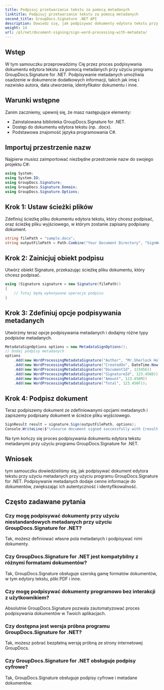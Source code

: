 ```yaml
---
title: Podpisuj przetwarzanie tekstu za pomocą metadanych
linktitle: Podpisuj przetwarzanie tekstu za pomocą metadanych
second_title: GroupDocs.Signature .NET API
description: Dowiedz się, jak podpisywać dokumenty edytora tekstu przy użyciu metadanych przy użyciu programu GroupDocs.Signature for .NET. Zwiększ autentyczność i identyfikowalność dokumentów.
weight: 14
url: /pl/net/document-signing/sign-word-processing-with-metadata/
---
```

## Wstęp
W tym samouczku przeprowadzimy Cię przez proces podpisywania dokumentu edytora tekstu za pomocą metadanych przy użyciu programu GroupDocs.Signature for .NET. Podpisywanie metadanych umożliwia osadzenie w dokumencie dodatkowych informacji, takich jak imię i nazwisko autora, data utworzenia, identyfikator dokumentu i inne.
## Warunki wstępne
Zanim zaczniemy, upewnij się, że masz następujące elementy:
- Zainstalowana biblioteka GroupDocs.Signature for .NET.
- Dostęp do dokumentu edytora tekstu (np. .docx).
- Podstawowa znajomość języka programowania C#.

## Importuj przestrzenie nazw
Najpierw musisz zaimportować niezbędne przestrzenie nazw do swojego projektu C#:
```csharp
using System;
using System.IO;
using GroupDocs.Signature;
using GroupDocs.Signature.Domain;
using GroupDocs.Signature.Options;
```
## Krok 1: Ustaw ścieżki plików
Zdefiniuj ścieżkę pliku dokumentu edytora tekstu, który chcesz podpisać, oraz ścieżkę pliku wyjściowego, w którym zostanie zapisany podpisany dokument.
```csharp
string filePath = "sample.docx";
string outputFilePath = Path.Combine("Your Document Directory", "SignWordProcessingWithMetadata", "SignedWithMetadata.docx");
```
## Krok 2: Zainicjuj obiekt podpisu
Utwórz obiekt Signature, przekazując ścieżkę pliku dokumentu, który chcesz podpisać.
```csharp
using (Signature signature = new Signature(filePath))
{
    // Tutaj będą wykonywane operacje podpisu
}
```
## Krok 3: Zdefiniuj opcje podpisywania metadanych
Utwórzmy teraz opcje podpisywania metadanych i dodajmy różne typy podpisów metadanych.
```csharp
MetadataSignOptions options = new MetadataSignOptions();
// Dodaj podpisy metadanych
options
    .Add(new WordProcessingMetadataSignature("Author", "Mr.Sherlock Holmes")) // Wartość ciągu
    .Add(new WordProcessingMetadataSignature("CreatedOn", DateTime.Now))      // Wartości DateTime
    .Add(new WordProcessingMetadataSignature("DocumentId", 123456))           // Wartość całkowita
    .Add(new WordProcessingMetadataSignature("SignatureId", 123.456D))        // Podwójna wartość
    .Add(new WordProcessingMetadataSignature("Amount", 123.456M))             // Wartość dziesiętna
    .Add(new WordProcessingMetadataSignature("Total", 123.456F));             // Wartość pływająca
```
## Krok 4: Podpisz dokument
Teraz podpiszemy dokument ze zdefiniowanymi opcjami metadanych i zapiszemy podpisany dokument w ścieżce pliku wyjściowego.
```csharp
SignResult result = signature.Sign(outputFilePath, options);
Console.WriteLine($"\nSource document signed successfully with {result.Succeeded.Count} signature(s).\nFile saved at {outputFilePath}.");
```
Na tym kończy się proces podpisywania dokumentu edytora tekstu metadanymi przy użyciu programu GroupDocs.Signature for .NET.

## Wniosek
tym samouczku dowiedzieliśmy się, jak podpisywać dokument edytora tekstu przy użyciu metadanych przy użyciu programu GroupDocs.Signature for .NET. Podpisywanie metadanych dodaje cenne informacje do dokumentów, zwiększając ich autentyczność i identyfikowalność.
## Często zadawane pytania
### Czy mogę podpisywać dokumenty przy użyciu niestandardowych metadanych przy użyciu GroupDocs.Signature for .NET?
Tak, możesz definiować własne pola metadanych i podpisywać nimi dokumenty.
### Czy GroupDocs.Signature for .NET jest kompatybilny z różnymi formatami dokumentów?
Tak, GroupDocs.Signature obsługuje szeroką gamę formatów dokumentów, w tym edytory tekstu, pliki PDF i inne.
### Czy mogę podpisywać dokumenty programowo bez interakcji z użytkownikiem?
Absolutnie GroupDocs.Signature pozwala zautomatyzować proces podpisywania dokumentów w Twoich aplikacjach.
### Czy dostępna jest wersja próbna programu GroupDocs.Signature for .NET?
Tak, możesz pobrać bezpłatną wersję próbną ze strony internetowej GroupDocs.
### Czy GroupDocs.Signature for .NET obsługuje podpisy cyfrowe?
Tak, GroupDocs.Signature obsługuje podpisy cyfrowe i metadane dokumentów.